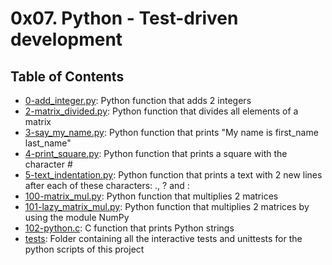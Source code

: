 # 0x07. Python - Test-driven development

## Table of Contents
- [0-add_integer.py](#0-add_integerpy): Python function that adds 2 integers
- [2-matrix_divided.py](#2-matrix_dividedpy): Python function that divides all elements of a matrix
- [3-say_my_name.py](#3-say_my_namepy): Python function that prints "My name is first_name last_name"
- [4-print_square.py](#4-print_squarepy): Python function that prints a square with the character #
- [5-text_indentation.py](#5-text_indentationpy): Python function that prints a text with 2 new lines after each of these characters: ., ? and :
- [100-matrix_mul.py](#100-matrix_mulpy): Python function that multiplies 2 matrices
- [101-lazy_matrix_mul.py](#101-lazy_matrix_mulpy): Python function that multiplies 2 matrices by using the module NumPy
- [102-python.c](#102-pythonc): C function that prints Python strings
- [tests](#tests): Folder containing all the interactive tests and unittests for the python scripts of this project

